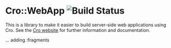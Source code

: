 # Cro::WebApp ![Build Status](https://github.com/croservices/cro-webapp/actions/workflows/ci.yml/badge.svg)

This is a library to make it easier to build server-side web applications using
Cro. See the [Cro website](http://cro.services/) for further information and
documentation.

... adding :fragments